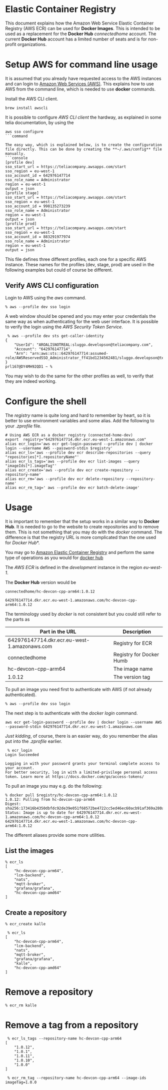 # Elastic Container Registry

This document explains how the Amazon Web Service Elastic Container Registry (AWS ECR) can be used for **Docker Images**. This is intended to be used as a replacement for the **Docker Hub** *connectedhome* account. The current **Docker Hub** account has a limited number of seats and is for non-profit organizations.

# Setup AWS for command line usage

It is assumed that you already have requested access to the AWS instances and can login to [Amazon Web Services (AWS)](https://teliacompany.awsapps.com/start#/). This explains how to use AWS from the command line, which is needed to use **docker** commands.

Install the AWS CLI client.

```console 
brew install awscli
```

It is possible to configure *AWS CLI client* the hardway, as explained in some telia documentation, by using the 
```console
aws sso configure
```command

The easy way, which is explained below, is to create the configuration file directly. This can be done by creating the **~/.aws/config** file manually.
```console 
[profile dev]
sso_start_url = https://teliacompany.awsapps.com/start
sso_region = eu-west-1
sso_account_id = 642976147714
sso_role_name = Administrator
region = eu-west-1
output = json
[profile stage]
sso_start_url = https://teliacompany.awsapps.com/start
sso_region = eu-west-1
sso_account_id = 998135273239
sso_role_name = Administrator
region = eu-west-1
output = json
[profile prod]
sso_start_url = https://teliacompany.awsapps.com/start
sso_region = eu-west-1
sso_account_id = 883291977974
sso_role_name = Administrator
region = eu-west-1
output = json
```

This file defines three different profiles, each one for a specific AWS instance. These names for the profiles (dev, stage, prod) are used in the following examples but could of course be different.

## Verify AWS CLI configuration

Login to AWS using the *aws* command.
```console
% aws --profile dev sso login
```
A web window should be opened and you may enter your credentials the same way as when authenticating for the web user interface. It is possible to verify the login using the *AWS Security Token Service*.
```console
 % aws --profile dev sts get-caller-identity
{
    "UserId": "AROALISNOTREAL:sluggo.developson@teliacompany.com",
    "Account": "642976147714",
    "Arn": "arn:aws:sts::642976147714:assumed-role/AWSReservedSSO_Administrator_ff41bd1234562481/sluggo.developson@teliacompany.com"
}
prl167@DY4MH92QD1 ~ % 
```
You may wish to do the same for the other profiles as well, to verify that they are indeed working.

# Configure the shell

The *registry* name is quite long and hard to remember by heart, so it is better to use environment variables and some alias. Add the following 
to your *.zprofile* file.
```shell
# Using AWS ECR as a docker registry (connected-home-dev)
export  registry="642976147714.dkr.ecr.eu-west-1.amazonaws.com"
alias ecr_login='aws ecr get-login-password --profile dev | docker login --username AWS --password-stdin $registry'
alias ecr_ls='aws --profile dev ecr describe-repositories --query "repositories[*].repositoryName"'
alias ecr_ls_tags='aws --profile dev ecr list-images --query "imageIds[*].imageTag"'
alias ecr_create='aws --profile dev ecr create-repository --repository-name'
alias ecr_rm='aws --profile dev ecr delete-repository --repository-name'
alias ecr_rm_tag=' aws --profile dev ecr batch-delete-image'
```

# Usage

It is important to remember that the setup works in a similar way to **Docker Hub**. It is needed to go to the website to create repositories and to remove them. This is not something that you may do with the *docker* command. The difference is that the registry URL is more complicated than the one used for *Docker Hub**.

You may go to [Amazon Elastic Container Registry](https://eu-west-1.console.aws.amazon.com/ecr/repositories?region=eu-west-1) and perform the same type of operations as you would for [docker hub](https://hub.docker.com/orgs/connectedhome/repositories)

The *AWS ECR* is defined in the *development* instance in the region *eu-west-1*.

The **Docker Hub** version would be
```console
connectedhome/hc-devcon-cpp-arm64:1.0.12
```

```console
642976147714.dkr.ecr.eu-west-1.amazonaws.com/hc-devcon-cpp-arm64:1.0.12
```

The terminology used by *docker* is not consistent but you could still refer to the parts as

| Part in the URL                                   | Description                        |
|---------------------------------------------------|------------------------------------|
| 642976147714.dkr.ecr.eu-west-1.amazonaws.com      | Registry for ECR                   |
| connectedhome                                     | Registry for Docker Humb           |
| hc-devcon-cpp-arm64                               | The image name                     |
| 1.0.12                                            | The version tag                    |

To pull an image you need first to authenticate with AWS (if not already authenticated).
```shell
% aws --profile dev sso login
```
The next step is to authenticate with the *docker login* command.
```shell
aws ecr get-login-password --profile dev | docker login --username AWS --password-stdin 642976147714.dkr.ecr.eu-west-1.amazonaws.com
```
*Just kidding*, of course, there is an easier way, do you remember the alias put into the *.zprofile* earlier.
```shell
 % ecr_login
Login Succeeded

Logging in with your password grants your terminal complete access to your account. 
For better security, log in with a limited-privilege personal access token. Learn more at https://docs.docker.com/go/access-tokens/
```

To pull an image you may e.g. do the following:
```shell
% docker pull $registry/hc-devcon-cpp-arm64:1.0.12
1.0.12: Pulling from hc-devcon-cpp-arm64
Digest: sha256:173416b4350dbfdc92de39e051f68572be4722cc5ed46ec60acb91af369a280a
Status: Image is up to date for 642976147714.dkr.ecr.eu-west-1.amazonaws.com/hc-devcon-cpp-arm64:1.0.12
642976147714.dkr.ecr.eu-west-1.amazonaws.com/hc-devcon-cpp-arm64:1.0.12
```

The different aliases provide some more utilities.

## List the images
```shell
% ecr_ls
[
    "hc-devcon-cpp-arm64",
    "lcm-backend",
    "nats",
    "mqtt-broker",
    "grafana/grafana",
    "hc-devcon-cpp-amd64"
]
```

## Create a repository
```shell
% ecr_create kalle

 % ecr_ls
[
    "hc-devcon-cpp-arm64",
    "lcm-backend",
    "nats",
    "mqtt-broker",
    "grafana/grafana",
    "kalle",
    "hc-devcon-cpp-amd64"
]
```

# Remove a repository
```shell
% ecr_rm kalle
```

# Remove a tag from a repository
```shell
 % ecr_ls_tags --repository-name hc-devcon-cpp-arm64
[
    "1.0.12",
    "1.0.1",
    "1.0.11",
    "1.0.10",
    "1.0.0"
]

 % ecr_rm_tag --repository-name hc-devcon-cpp-arm64 --image-ids imageTag=1.0.0
```

